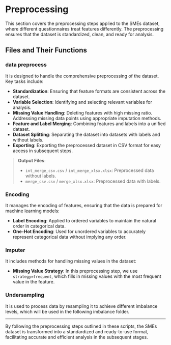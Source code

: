 # Preprocessing

This section covers the preprocessing steps applied to the SMEs dataset, where different questionnaires treat features differently. The preprocessing ensures that the dataset is standardized, clean, and ready for analysis.

## Files and Their Functions

### data preprocess

It is designed to handle the comprehensive preprocessing of the dataset. Key tasks include:

- **Standardization**: Ensuring that feature formats are consistent across the dataset.
- **Variable Selection**: Identifying and selecting relevant variables for analysis.
- **Missing Value Handling**: Deleting features with high missing ratio. Addressing missing data points using appropriate imputation methods.
- **Feature and Label Merging**: Combining features and labels into a unified dataset.
- **Dataset Splitting**: Separating the dataset into datasets with labels and without labels.
- **Exporting**: Exporting the preprocessed dataset in CSV format for easy access in subsequent steps.



> **Output Files**: 
> - `int_merge_csv.csv` / `int_merge_xlsx.xlsx`: Preprocessed data without labels.
> - `merge_csv.csv` / `merge_xlsx.xlsx`: Preprocessed data with labels.

### Encoding

It manages the encoding of features, ensuring that the data is prepared for machine learning models:

- **Label Encoding**: Applied to ordered variables to maintain the natural order in categorical data.
- **One-Hot Encoding**: Used for unordered variables to accurately represent categorical data without implying any order.

### Imputer

It includes methods for handling missing values in the dataset:

- **Missing Value Strategy**: In this preprocessing step, we use `strategy=frequent`, which fills in missing values with the most frequent value in the feature.

### Undersampling

It is used to process data by resampling it to achieve different imbalance levels, which will be used in the following imbalance folder.

---

By following the preprocessing steps outlined in these scripts, the SMEs dataset is transformed into a standardized and ready-to-use format, facilitating accurate and efficient analysis in the subsequent stages.
